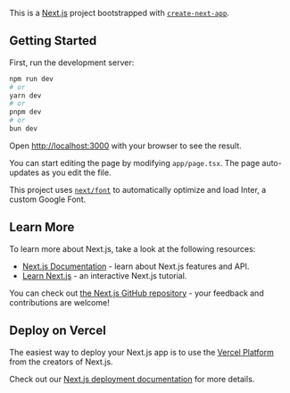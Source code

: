 This is a [Next.js](https://nextjs.org/) project bootstrapped with [`create-next-app`](https://github.com/vercel/next.js/tree/canary/packages/create-next-app).

## Getting Started

First, run the development server:

```bash
npm run dev
# or
yarn dev
# or
pnpm dev
# or
bun dev
```

Open [http://localhost:3000](http://localhost:3000) with your browser to see the result.

You can start editing the page by modifying `app/page.tsx`. The page auto-updates as you edit the file.

This project uses [`next/font`](https://nextjs.org/docs/basic-features/font-optimization) to automatically optimize and load Inter, a custom Google Font.

## Learn More

To learn more about Next.js, take a look at the following resources:

- [Next.js Documentation](https://nextjs.org/docs) - learn about Next.js features and API.
- [Learn Next.js](https://nextjs.org/learn) - an interactive Next.js tutorial.

You can check out [the Next.js GitHub repository](https://github.com/vercel/next.js/) - your feedback and contributions are welcome!

## Deploy on Vercel

The easiest way to deploy your Next.js app is to use the [Vercel Platform](https://vercel.com/new?utm_medium=default-template&filter=next.js&utm_source=create-next-app&utm_campaign=create-next-app-readme) from the creators of Next.js.

Check out our [Next.js deployment documentation](https://nextjs.org/docs/deployment) for more details.

<!-- curl 'https://qvppcgpiftjgxbrlvilp.supabase.co/rest/v1/todos_no_rls?select=*' -H "apikey: eyJhbGciOiJIUzI1NiIsInR5cCI6IkpXVCJ9 eyJpc3MiOiJzdXBhYmFzZSIsInJlZiI6InF2cHBjZ3BpZnRqZ3hicmx2aWxwIiwicm9sZSI6ImFub24iLCJpYXQiOjE3MjE2NTE2MDgsImV4cCI6MjAzNzIyNzYwOH0.VG5zGJuDZp82PK6Cn_lWQCRIid1AdRnhM7hlxwzXYhc" -->
